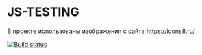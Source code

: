 # JS-TESTING

В проекте использованы изображения с сайта https://icons8.ru/

[![Build status](https://ci.appveyor.com/api/projects/status/jn6u9y8jomsbx0de?svg=true)](https://ci.appveyor.com/project/Yaraspik/js-testing)

